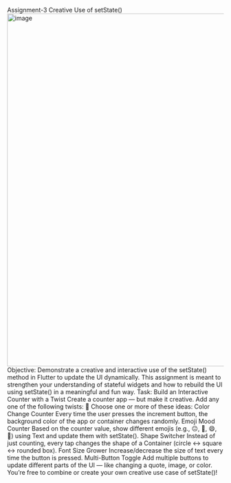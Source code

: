 Assignment-3
Creative Use of setState()
<img width="1404" height="819" alt="image" src="https://github.com/user-attachments/assets/3d8331eb-4fa8-4fcb-8966-cab2fa4d72d6" />
Objective:
Demonstrate a creative and interactive use of the setState() method in Flutter to update the UI dynamically.
This assignment is meant to strengthen your understanding of stateful widgets and how to rebuild the UI using setState() in a meaningful and fun way.
Task: Build an Interactive Counter with a Twist
Create a counter app — but make it creative. Add any one of the following twists:
🔹 Choose one or more of these ideas:
Color Change Counter
 Every time the user presses the increment button, the background color of the app or container changes randomly.
Emoji Mood Counter
 Based on the counter value, show different emojis (e.g., 😐, 🙂, 😄, 🤩) using Text and update them with setState().
Shape Switcher
 Instead of just counting, every tap changes the shape of a Container (circle ↔ square ↔ rounded box).
Font Size Grower
 Increase/decrease the size of text every time the button is pressed.
Multi-Button Toggle
 Add multiple buttons to update different parts of the UI — like changing a quote, image, or color.
You’re free to combine or create your own creative use case of setState()!
